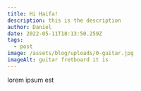 ```yaml
---
title: Hi Haifa!
description: this is the description
author: Daniel
date: 2022-05-11T18:13:50.259Z
tags:
  - post
image: /assets/blog/uploads/0-guitar.jpg
imageAlt: guitar fretboard it is
---
```

lorem ipsum est